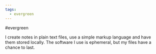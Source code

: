 ```yaml
---
tags:
  - evergreen
---
```

#evergreen 

I create notes in plain text files, use a simple markup language and have them stored locally. The software I use is ephemeral, but my files have a chance to last. 